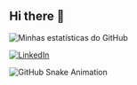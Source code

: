 ## Hi there 👋

![Minhas estatísticas do GitHub](https://github-readme-stats.vercel.app/api?username=jefinatto&show_icons=true&theme=radical)

[![LinkedIn](https://img.shields.io/badge/LinkedIn-0077B5?style=for-the-badge&logo=linkedin&logoColor=white)](https://www.linkedin.com/in/jerusa-finatto-02021852/)

![GitHub Snake Animation](https://github.com/jefinatto/jefinatto/blob/output/github-contribution-grid-snake.svg)
